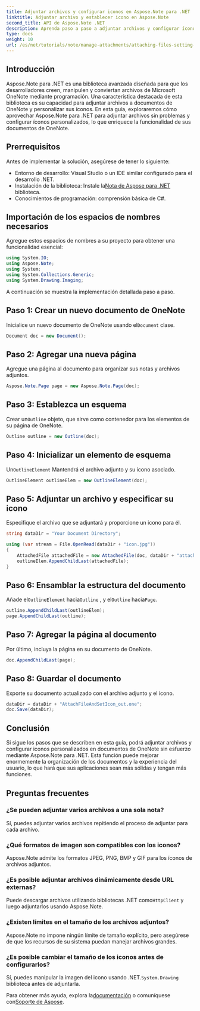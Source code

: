 ```yaml
---
title: Adjuntar archivos y configurar iconos en Aspose.Note para .NET
linktitle: Adjuntar archivo y establecer icono en Aspose.Note
second_title: API de Aspose.Note .NET
description: Aprenda paso a paso a adjuntar archivos y configurar íconos personalizados en documentos de Microsoft OneNote con Aspose.Note para .NET. Mejore su aplicación .NET con funciones de personalización y administración de documentos sin inconvenientes.
type: docs
weight: 10
url: /es/net/tutorials/note/manage-attachments/attaching-files-setting-icons/
---
```

## Introducción

Aspose.Note para .NET es una biblioteca avanzada diseñada para que los desarrolladores creen, manipulen y conviertan archivos de Microsoft OneNote mediante programación. Una característica destacada de esta biblioteca es su capacidad para adjuntar archivos a documentos de OneNote y personalizar sus íconos. En esta guía, exploraremos cómo aprovechar Aspose.Note para .NET para adjuntar archivos sin problemas y configurar íconos personalizados, lo que enriquece la funcionalidad de sus documentos de OneNote.

## Prerrequisitos

Antes de implementar la solución, asegúrese de tener lo siguiente:

- Entorno de desarrollo: Visual Studio o un IDE similar configurado para el desarrollo .NET.
-  Instalación de la biblioteca: Instale la[Nota de Aspose para .NET](https://releases.aspose.com/words/net/) biblioteca.
- Conocimientos de programación: comprensión básica de C#.

## Importación de los espacios de nombres necesarios

Agregue estos espacios de nombres a su proyecto para obtener una funcionalidad esencial:

```csharp
using System.IO;
using Aspose.Note;
using System;
using System.Collections.Generic;
using System.Drawing.Imaging;
```

A continuación se muestra la implementación detallada paso a paso.

## Paso 1: Crear un nuevo documento de OneNote

 Inicialice un nuevo documento de OneNote usando el`Document` clase.

```csharp
Document doc = new Document();
```

## Paso 2: Agregar una nueva página

Agregue una página al documento para organizar sus notas y archivos adjuntos.

```csharp
Aspose.Note.Page page = new Aspose.Note.Page(doc);
```

## Paso 3: Establezca un esquema

 Crear un`Outline` objeto, que sirve como contenedor para los elementos de su página de OneNote.

```csharp
Outline outline = new Outline(doc);
```

## Paso 4: Inicializar un elemento de esquema

 Un`OutlineElement` Mantendrá el archivo adjunto y su icono asociado.

```csharp
OutlineElement outlineElem = new OutlineElement(doc);
```

## Paso 5: Adjuntar un archivo y especificar su icono

Especifique el archivo que se adjuntará y proporcione un icono para él.

```csharp
string dataDir = "Your Document Directory";

using (var stream = File.OpenRead(dataDir + "icon.jpg"))
{
    AttachedFile attachedFile = new AttachedFile(doc, dataDir + "attachment.txt", stream, ImageFormat.Jpeg);
    outlineElem.AppendChildLast(attachedFile);
}
```

## Paso 6: Ensamblar la estructura del documento

 Añade el`OutlineElement` hacia`Outline` , y el`Outline` hacia`Page`.

```csharp
outline.AppendChildLast(outlineElem);
page.AppendChildLast(outline);
```

## Paso 7: Agregar la página al documento

Por último, incluya la página en su documento de OneNote.

```csharp
doc.AppendChildLast(page);
```

## Paso 8: Guardar el documento

Exporte su documento actualizado con el archivo adjunto y el ícono.

```csharp
dataDir = dataDir + "AttachFileAndSetIcon_out.one";
doc.Save(dataDir);
```

## Conclusión

Si sigue los pasos que se describen en esta guía, podrá adjuntar archivos y configurar iconos personalizados en documentos de OneNote sin esfuerzo mediante Aspose.Note para .NET. Esta función puede mejorar enormemente la organización de los documentos y la experiencia del usuario, lo que hará que sus aplicaciones sean más sólidas y tengan más funciones.

## Preguntas frecuentes

### ¿Se pueden adjuntar varios archivos a una sola nota?
Sí, puedes adjuntar varios archivos repitiendo el proceso de adjuntar para cada archivo.

### ¿Qué formatos de imagen son compatibles con los iconos?
Aspose.Note admite los formatos JPEG, PNG, BMP y GIF para los íconos de archivos adjuntos.

### ¿Es posible adjuntar archivos dinámicamente desde URL externas?
 Puede descargar archivos utilizando bibliotecas .NET como`HttpClient` y luego adjuntarlos usando Aspose.Note.

### ¿Existen límites en el tamaño de los archivos adjuntos?
Aspose.Note no impone ningún límite de tamaño explícito, pero asegúrese de que los recursos de su sistema puedan manejar archivos grandes.

### ¿Es posible cambiar el tamaño de los iconos antes de configurarlos?
 Sí, puedes manipular la imagen del icono usando .NET.`System.Drawing` biblioteca antes de adjuntarla.

 Para obtener más ayuda, explora la[documentación](https://reference.aspose.com/words/net/) o comuníquese con[Soporte de Aspose](https://forum.aspose.com/c/words/8).